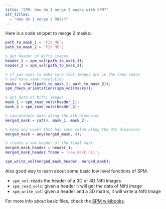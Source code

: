 ```yaml
---
title: "SPM: How do I merge 2 masks with SPM?"
alt_titles:
  - "How do I merge 2 ROIs?"
---
```


Here is a code snippet to merge 2 masks:

```matlab
path_to_mask_1 = 'FIX_ME';
path_to_mask_2 = 'FIX_ME';

% get header of Nifti images
header_1 = spm_vol(path_to_mask_1);
header_2 = spm_vol(path_to_mask_2);

% if you want to make sure that images are in the same space
% and have same resolution
masks = char({path_to_mask_1; path_to_mask_2});
spm_check_orientations(spm_vol(masks));

% get data of Nifti images
mask_1 = spm_read_vols(header_1);
mask_2 = spm_read_vols(header_2);

% concatenate data along the 4th dimension
merged_mask = cat(4, mask_1, mask_2);

% keep any voxel that has some value along the 4th dimension
merged_mask = any(merged_mask, 4);

% create a new header of the final mask
merged_mask_header = header_1;
merged_mask_header.fname = 'new_mask.nii';

spm_write_vol(merged_mask_header, merged_mask);
```

Also good way to learn about some basic low level functions of SPM.

-   `spm_vol`: reads the header of a 3D or 4D Nifti images
-   `spm_read_vols`: given a header it will get the data of Nifti image
-   `spm_write_vol`: given a header and a 3D matrix, it will write a Nifti image

For more info about basic files, check the
[SPM wikibooks](https://en.wikibooks.org/wiki/SPM/Programming_intro#SPM_functions).
